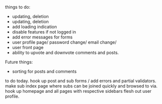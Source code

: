 things to do:

- updating, deletion
- updating, deletion
- add loading indication
- disable features if not logged in
- add error messages for forms
- user profile page/ password change/ email change/
- user front page
- ability to upvote and downvote comments and posts.

Future things:

- sorting for posts and comments

to do today.
hook up post and sub forms / add errors and partial validators.
make sub index page where subs can be joined quickly and browsed to via.
hook up homepage and all pages with respective sidebars
flesh out user profile.
